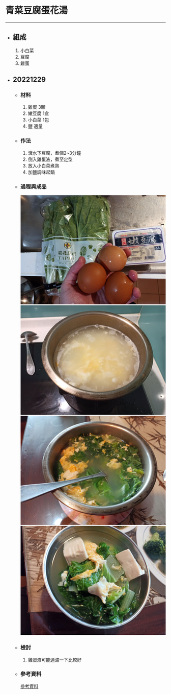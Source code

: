 # 青菜豆腐蛋花湯
---
+ ## 組成
  1. 小白菜
  2. 豆腐
  3. 雞蛋

+ ## 20221229
  + ### 材料
    1. 雞蛋 3顆
    2. 嫩豆腐 1盒
    3. 小白菜 1包
    4. 鹽 適量
  
  + ### 作法
    1. 滾水下豆腐，煮個2~3分鐘
    2. 倒入雞蛋液，煮至定型
    3. 放入小白菜煮熟
    4. 加鹽調味起鍋
  
  + ### 過程與成品
    ![](../../Image/20221229_4.jpg)
    ![](../../Image/20221229_5.jpg)
    ![](../../Image/20221229_6.jpg)
    ![](../../Image/20221229_7.jpg)
  
  + ### 檢討
    1. 雞蛋液可能過濾一下比較好
  
  + ### 參考資料
    [參考資料](https://icook.tw/recipes/260146)